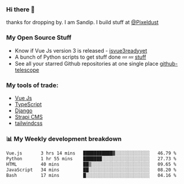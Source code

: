 ### Hi there 👋

thanks for dropping by.
I am Sandip. I build stuff at [@Pixeldust](github.com/pixeldust-in/)

###  **My Open Source Stuff**

 - Know if Vue Js version 3 is released -  [isvue3readyyet](https://github.com/sandiprb/isvue3readyyet)
 - A bunch of Python scripts to get stuff done 💤 💤 [stuff](https://github.com/sandiprb/stuff)
 - See all your starred Github repositories at one single place [github-telescope](https://github.com/sandiprb/github-telescope)



###  **My tools of trade:**
 - [Vue Js](https://github.com/vuejs/vue/)
 - [TypeScript](https://github.com/microsoft/TypeScript)
 - [Django](github.com/django/django)
 - [Strapi CMS](github.com/strapi/strapi)
 - [tailwindcss](https://github.com/tailwindlabs/tailwindcss)


###  📊 **My Weekly development breakdown**
<!--START_SECTION:waka-->

```txt
Vue.js       3 hrs 14 mins   ███████████▓░░░░░░░░░░░░░   46.79 %
Python       1 hr 55 mins    ███████░░░░░░░░░░░░░░░░░░   27.73 %
HTML         40 mins         ██▒░░░░░░░░░░░░░░░░░░░░░░   09.65 %
JavaScript   34 mins         ██░░░░░░░░░░░░░░░░░░░░░░░   08.20 %
Bash         17 mins         █░░░░░░░░░░░░░░░░░░░░░░░░   04.16 %
```

<!--END_SECTION:waka-->
